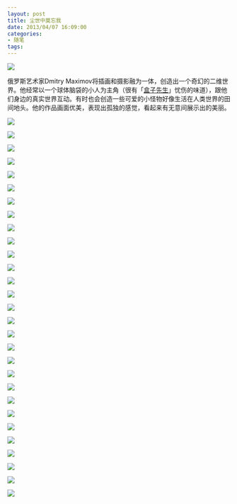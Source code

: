 ```yaml
---
layout: post
title: 尘世中莫忘我
date: 2013/04/07 16:09:00
categories:
- 随笔
tags:
---
```


![](http://pics.naaln.com/blog/2019-01-14-085013.jpg-basicBlog)

俄罗斯艺术家Dmitry Maximov将插画和摄影融为一体，创造出一个奇幻的二维世界。他经常以一个球体脑袋的小人为主角（很有「[盒子先生](http://www.u148.net/article/13882.html)」忧伤的味道），跟他们身边的真实世界互动。有时也会创造一些可爱的小怪物好像生活在人类世界的田间地头。他的作品画面优美，表现出孤独的感觉，看起来有无意间展示出的美丽。

![](http://pics.naaln.com/blog/2019-01-14-085013.jpg-basicBlog)

![](http://pics.naaln.com/blog/2019-01-14-085013.jpg-basicBlog)

![](http://pics.naaln.com/blog/2019-01-14-085013.jpg-basicBlog)

![](http://pics.naaln.com/blog/2019-01-14-085013.jpg-basicBlog)

![](http://pics.naaln.com/blog/2019-01-14-085013.jpg-basicBlog)

![](http://pics.naaln.com/blog/2019-01-14-085013.jpg-basicBlog)

![](http://pics.naaln.com/blog/2019-01-14-085013.jpg-basicBlog)

![](http://pics.naaln.com/blog/2019-01-14-085013.jpg-basicBlog)

![](http://pics.naaln.com/blog/2019-01-14-085013.jpg-basicBlog)

![](http://pics.naaln.com/blog/2019-01-14-085013.jpg-basicBlog)

![](http://pics.naaln.com/blog/2019-01-14-085013.jpg-basicBlog)

![](http://pics.naaln.com/blog/2019-01-14-085013.jpg-basicBlog)

![](http://pics.naaln.com/blog/2019-01-14-085013.jpg-basicBlog)

![](http://pics.naaln.com/blog/2019-01-14-085013.jpg-basicBlog)

![](http://pics.naaln.com/blog/2019-01-14-085013.jpg-basicBlog)

![](http://pics.naaln.com/blog/2019-01-14-085013.jpg-basicBlog)

![](http://pics.naaln.com/blog/2019-01-14-085013.jpg-basicBlog)

![](http://pics.naaln.com/blog/2019-01-14-085013.jpg-basicBlog)

![](http://pics.naaln.com/blog/2019-01-14-085013.jpg-basicBlog)

![](http://pics.naaln.com/blog/2019-01-14-085013.jpg-basicBlog)

![](http://pics.naaln.com/blog/2019-01-14-085013.jpg-basicBlog)

![](http://pics.naaln.com/blog/2019-01-14-085013.jpg-basicBlog)

![](http://pics.naaln.com/blog/2019-01-14-085013.jpg-basicBlog)

![](http://pics.naaln.com/blog/2019-01-14-085013.jpg-basicBlog)

![](http://pics.naaln.com/blog/2019-01-14-085013.jpg-basicBlog)

![](http://pics.naaln.com/blog/2019-01-14-085013.jpg-basicBlog)

![](http://pics.naaln.com/blog/2019-01-14-085013.jpg-basicBlog)

![](http://pics.naaln.com/blog/2019-01-14-085013.jpg-basicBlog)

![](http://pics.naaln.com/blog/2019-01-14-085013.jpg-basicBlog)

